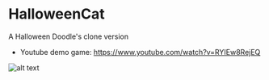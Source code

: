 # HalloweenCat 

A Halloween Doodle's clone version

- Youtube demo game: https://www.youtube.com/watch?v=RYIEw8RejEQ

![alt text](https://www.google.com/logos/doodles/2020/halloween-2020-6753651837108597.5-2xa.gif)
